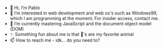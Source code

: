 - 👋 Hi, I’m Pablo
- 👀 I’m interested in web development and web os's such as Windows99, which I am programming at the moment. For insider access, contact me.
- 🌱 I’m currently mastering JavaScript and the document object model (DOM)
- ✨ Something fun about me is that 🐐's are my favorite animal
- 📫 How to reach me - idk... do you need to?

